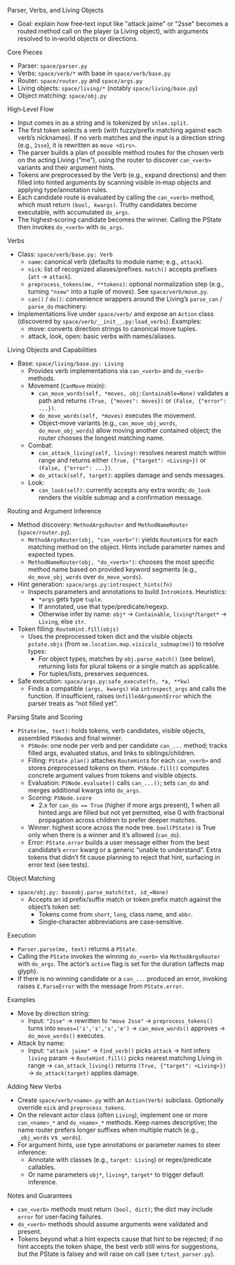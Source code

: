 Parser, Verbs, and Living Objects

- Goal: explain how free‑text input like "attack jaime" or "2sse" becomes a
  routed method call on the player (a Living object), with arguments resolved to
in‑world objects or directions.

Core Pieces
- Parser: `space/parser.py`
- Verbs: `space/verb/*` with base in `space/verb/base.py`
- Router: `space/router.py` and `space/args.py`
- Living objects: `space/living/*` (notably `space/living/base.py`)
- Object matching: `space/obj.py`

High‑Level Flow
- Input comes in as a string and is tokenized by `shlex.split`.
- The first token selects a verb (with fuzzy/prefix matching against each verb’s
  nicknames). If no verb matches and the input is a direction string (e.g.,
`2sse`), it is rewritten as `move <dirs>`.
- The parser builds a plan of possible method routes for the chosen verb on the
  acting Living (“me”), using the router to discover `can_<verb>` variants and
their argument hints.
- Tokens are preprocessed by the Verb (e.g., expand directions) and then filled
  into hinted arguments by scanning visible in‑map objects and applying
type/annotation rules.
- Each candidate route is evaluated by calling the `can_<verb>` method, which
  must return `(bool, kwargs)`. Truthy candidates become executable, with
accumulated `do_args`.
- The highest‑scoring candidate becomes the winner. Calling the PState then
  invokes `do_<verb>` with `do_args`.

Verbs
- Class: `space/verb/base.py: Verb`
  - `name`: canonical verb (defaults to module name; e.g., `attack`).
  - `nick`: list of recognized aliases/prefixes. `match()` accepts prefixes
    (`att` → `attack`).
  - `preprocess_tokens(me, **tokens)`: optional normalization step (e.g.,
    turning `"nsew"` into a tuple of moves). See `space/verb/move.py`.
  - `can()` / `do()`: convenience wrappers around the Living’s `parse_can` /
    `parse_do` machinery.
- Implementations live under `space/verb/` and expose an `Action` class
  (discovered by `space/verb/__init__.py:load_verbs`). Examples:
  - move: converts direction strings to canonical move tuples.
  - attack, look, open: basic verbs with names/aliases.

Living Objects and Capabilities
- Base: `space/living/base.py: Living`
  - Provides verb implementations via `can_<verb>` and `do_<verb>` methods.
  - Movement (`CanMove` mixin):
    - `can_move_words(self, *moves, obj:Containable=None)` validates a path and
      returns `(True, {"moves": moves})` or `(False, {"error": ...})`.
    - `do_move_words(self, *moves)` executes the movement.
    - Object‑move variants (e.g., `can_move_obj_words`, `do_move_obj_words`)
      allow moving another contained object; the router chooses the longest
matching name.
  - Combat:
    - `can_attack_living(self, living)`: resolves nearest match within range and
      returns either `(True, {"target": <Living>})` or `(False, {"error":
...})`.
    - `do_attack(self, target)`: applies damage and sends messages.
  - Look:
    - `can_look(self)`: currently accepts any extra words; `do_look` renders the
      visible submap and a confirmation message.

Routing and Argument Inference
- Method discovery: `MethodArgsRouter` and `MethodNameRouter`
  (`space/router.py`).
  - `MethodArgsRouter(obj, "can_<verb>")`: yields `RouteHint`s for each matching
    method on the object. Hints include parameter names and expected types.
  - `MethodNameRouter(obj, "do_<verb>")`: chooses the most specific method name
    based on provided keyword segments (e.g., `do_move_obj_words` over
`do_move_words`).
- Hint generation: `space/args.py:introspect_hints(fn)`
  - Inspects parameters and annotations to build `IntroHint`s. Heuristics:
    - `*args` gets type `tuple`.
    - If annotated, use that type/predicate/regexp.
    - Otherwise infer by name: `obj*` → `Containable`, `living*`/`target*` →
      `Living`, else `str`.
- Token filling: `RouteHint.fill(objs)`
  - Uses the preprocessed token dict and the visible objects `pstate.objs` (from
    `me.location.map.visicalc_submap(me)`) to resolve types:
    - For object types, matches by `obj.parse_match()` (see below), returning
      lists for plural tokens or a single match as applicable.
    - For tuples/lists, preserves sequences.
- Safe execution: `space/args.py:safe_execute(fn, *a, **kw)`
  - Finds a compatible `(args, kwargs)` via `introspect_args` and calls the
    function. If insufficient, raises `UnfilledArgumentError` which the parser
treats as “not filled yet”.

Parsing State and Scoring
- `PState(me, text)`: holds tokens, verb candidates, visible objects, assembled
  `PSNode`s and final winner.
  - `PSNode`: one node per verb and per candidate `can_...` method; tracks
    filled args, evaluated status, and links to siblings/children.
  - Filling: `PState.plan()` attaches `RouteHint`s for each `can_<verb>` and
    stores preprocessed tokens on them. `PSNode.fill()` computes concrete
argument values from tokens and visible objects.
  - Evaluation: `PSNode.evaluate()` calls `can_...()`; sets `can_do` and merges
    additional kwargs into `do_args`.
  - Scoring: `PSNode.score`
    - 2.x for `can_do == True` (higher if more args present), 1 when all hinted
      args are filled but not yet permitted, else 0 with fractional propagation
across children to prefer deeper matches.
  - Winner: highest score across the node tree. `bool(PState)` is True only when
    there is a winner and it’s allowed (`can_do`).
  - Error: `PState.error` builds a user message either from the best candidate’s
    `error` kwarg or a generic “unable to understand”. Extra tokens that didn’t
fit cause planning to reject that hint, surfacing in error text (see tests).

Object Matching
- `space/obj.py: baseobj.parse_match(txt, id_=None)`
  - Accepts an id prefix/suffix match or token prefix match against the object’s
    token set:
    - Tokens come from `short`, `long`, class name, and `abbr`.
    - Single‑character abbreviations are case‑sensitive.

Execution
- `Parser.parse(me, text)` returns a `PState`.
- Calling the `PState` invokes the winning `do_<verb>` via `MethodArgsRouter`
  with `do_args`. The actor’s `active` flag is set for the duration (affects map
glyph).
- If there is no winning candidate or a `can_...` produced an error, invoking
  raises `E.ParseError` with the message from `PState.error`.

Examples
- Move by direction string:
  - Input: `"2sse"` → rewritten to `"move 2sse"` → `preprocess_tokens()` turns
    into `moves=('s','s','s','e')` → `can_move_words()` approves →
`do_move_words()` executes.
- Attack by name:
  - Input: `"attack jaime"` → `find_verb()` picks `attack` → hint infers
    `living` param → `RouteHint.fill()` picks nearest matching Living in range →
`can_attack_living()` returns `(True, {"target": <Living>})` →
`do_attack(target)` applies damage.

Adding New Verbs
- Create `space/verb/<name>.py` with an `Action(Verb)` subclass. Optionally
  override `nick` and `preprocess_tokens`.
- On the relevant actor class (often `Living`), implement one or more
  `can_<name>_*` and `do_<name>_*` methods. Keep names descriptive; the name
router prefers longer suffixes when multiple match (e.g., `_obj_words` vs
`_words`).
- For argument hints, use type annotations or parameter names to steer
  inference:
  - Annotate with classes (e.g., `target: Living`) or regex/predicate callables.
  - Or name parameters `obj*`, `living*`, `target*` to trigger default
    inference.

Notes and Guarantees
- `can_<verb>` methods must return `(bool, dict)`; the dict may include `error`
  for user‑facing failures.
- `do_<verb>` methods should assume arguments were validated and present.
- Tokens beyond what a hint expects cause that hint to be rejected; if no hint
  accepts the token shape, the best verb still wins for suggestions, but the
PState is falsey and will raise on call (see `t/test_parser.py`).
